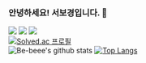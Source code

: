 ### 안녕하세요! 서보경입니다. 👋

<a href="https://www.notion.so/BoKyung-Seo-d9317de203654a7db7a0ff05df6c0dee" target="_blank"><img src="https://img.shields.io/badge/Notion-000000?style=flat-square&logo=Notion&logoColor=white"/></a> <a href="https://be-beee.github.io" target="_blank"><img src="https://img.shields.io/badge/Blog-A66249?style=flat-square&logo=github&logoColor=white"/></a> <a href="https://www.linkedin.com/in/bokyungseo/" target="_blank"><img src="https://img.shields.io/badge/LinkedIn-0B63BC?style=flat-square&logo=linkedin&logoColor=white"/></a><br>
[![Solved.ac 프로필](http://mazassumnida.wtf/api/mini/generate_badge?boj=bb0918)](https://solved.ac/bb0918)<br>
![Be-beee's github stats](https://github-readme-stats.vercel.app/api?username=Be-beee&count_private=true&theme=tokyonight)
[![Top Langs](https://github-readme-stats.vercel.app/api/top-langs/?username=Be-beee&layout=compact)](https://github.com/anuraghazra/github-readme-stats)<br>

<!--
**Be-beee/Be-beee** is a ✨ _special_ ✨ repository because its `README.md` (this file) appears on your GitHub profile.

Here are some ideas to get you started:

- 🔭 I’m currently working on ...
- 🌱 I’m currently learning ...
- 👯 I’m looking to collaborate on ...
- 🤔 I’m looking for help with ...
- 💬 Ask me about ...
- 📫 How to reach me: ...
- 😄 Pronouns: ...
- ⚡ Fun fact: ...
-->
<!-- [`✏️BLOG`](https://be-beee.github.io) [`🔗LINKEDIN`](https://www.linkedin.com/in/bokyungseo/) [`🙋‍♀️RESUME`](https://www.notion.so/BoKyung-Seo-d9317de203654a7db7a0ff05df6c0dee) -->
